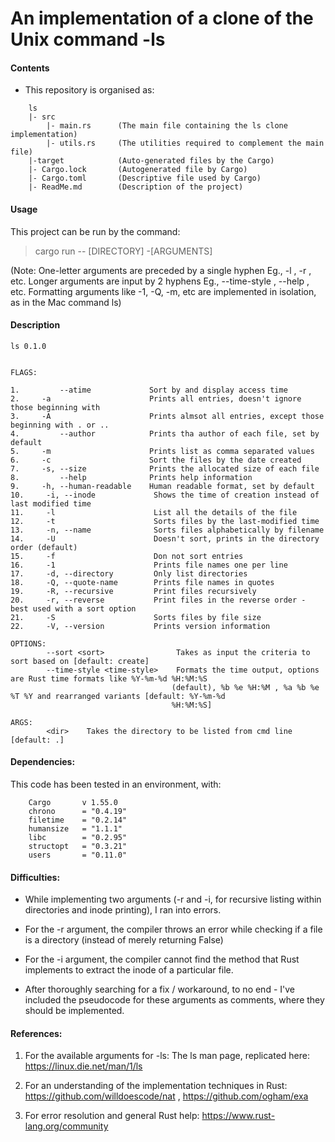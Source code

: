 # An implementation of a clone of the Unix command -ls


#### Contents

- This repository is organised as:
    
```
    ls
    |- src
        |- main.rs      (The main file containing the ls clone implementation)
        |- utils.rs     (The utilities required to complement the main file)
    |-target            (Auto-generated files by the Cargo)
    |- Cargo.lock       (Autogenerated file by Cargo)
    |- Cargo.toml       (Descriptive file used by Cargo)
    |- ReadMe.md        (Description of the project)
```

#### Usage

This project can be run by the command:

> cargo run -- [DIRECTORY] -[ARGUMENTS]

(Note: One-letter arguments are preceded by a single hyphen Eg., -l , -r , etc.
Longer arguments are input by 2 hyphens Eg., --time-style , --help , etc. Formatting arguments like -1, -Q, -m, etc are implemented in isolation, as in the Mac command ls)

#### Description

    ls 0.1.0


    FLAGS:

    1.         --atime             Sort by and display access time
    2.     -a                      Prints all entries, doesn't ignore those beginning with 
    3.     -A                      Prints almsot all entries, except those beginning with . or ..
    4.         --author            Prints tha author of each file, set by default
    5.     -m                      Prints list as comma separated values
    6.     -c                      Sort the files by the date created
    7.     -s, --size              Prints the allocated size of each file
    8.         --help              Prints help information
    9.     -h, --human-readable    Human readable format, set by default
    10.     -i, --inode             Shows the time of creation instead of last modified time
    11.     -l                      List all the details of the file
    12.     -t                      Sorts files by the last-modified time
    13.     -n, --name              Sorts files alphabetically by filename
    14.     -U                      Doesn't sort, prints in the directory order (default)
    15.     -f                      Don not sort entries
    16.     -1                      Prints file names one per line
    17.     -d, --directory         Only list directories
    18.     -Q, --quote-name        Prints file names in quotes
    19.     -R, --recursive         Print files recursively
    20.     -r, --reverse           Print files in the reverse order - best used with a sort option
    21.     -S                      Sorts files by file size
    22.     -V, --version           Prints version information

    OPTIONS:
            --sort <sort>                Takes as input the criteria to sort based on [default: create]
            --time-style <time-style>    Formats the time output, options are Rust time formats like %Y-%m-%d %H:%M:%S
                                        (default), %b %e %H:%M , %a %b %e %T %Y and rearranged variants [default: %Y-%m-%d
                                        %H:%M:%S]

    ARGS:
            <dir>    Takes the directory to be listed from cmd line [default: .]


#### Dependencies:

This code has been tested in an environment, with:
```
    Cargo       v 1.55.0
    chrono      = "0.4.19"
    filetime    = "0.2.14"
    humansize   = "1.1.1"
    libc        = "0.2.95"
    structopt   = "0.3.21"
    users       = "0.11.0"
```


#### Difficulties:

- While implementing two arguments (-r and -i, for recursive listing within directories and inode printing), I ran into errors.

- For the -r argument, the compiler throws an error while checking if a file is a directory (instead of merely returning False)

- For the -i argument, the compiler cannot find the method that Rust implements to extract the inode of a particular file.

- After thoroughly searching for a fix / workaround, to no end - I've included the pseudocode for these arguments as comments, where they should be implemented. 

#### References:

1. For the available arguments for -ls: The ls man page, replicated here: https://linux.die.net/man/1/ls

2. For an understanding of the implementation techniques in Rust: https://github.com/willdoescode/nat , https://github.com/ogham/exa

3. For error resolution and general Rust help: https://www.rust-lang.org/community 


